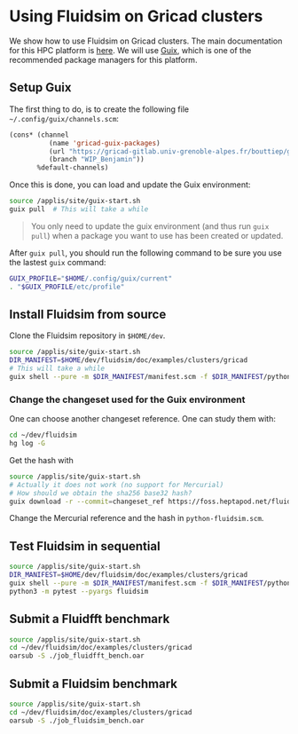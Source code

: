 # Using Fluidsim on Gricad clusters

We show how to use Fluidsim on Gricad clusters. The main documentation for this
HPC platform is [here]( https://gricad-doc.univ-grenoble-alpes.fr/hpc/). We
will use [Guix](https://gricad-doc.univ-grenoble-alpes.fr/hpc/softenv/guix/),
which is one of the recommended package managers for this platform.

## Setup Guix

The first thing to do, is to create the following file
`~/.config/guix/channels.scm`:

```lisp
(cons* (channel
          (name 'gricad-guix-packages)
          (url "https://gricad-gitlab.univ-grenoble-alpes.fr/bouttiep/gricad_guix_packages.git")
          (branch "WIP_Benjamin"))
       %default-channels)
```

Once this is done, you can load and update the Guix environment:

```sh
source /applis/site/guix-start.sh
guix pull  # This will take a while
```

> You only need to update the guix environment (and thus run `guix pull`) when
a package you want to use has been created or updated.

After `guix pull`, you should run the following command to be sure you use the
lastest `guix` command:

```sh
GUIX_PROFILE="$HOME/.config/guix/current"
. "$GUIX_PROFILE/etc/profile"
```

## Install Fluidsim from source

Clone the Fluidsim repository in `$HOME/dev`.

```sh
source /applis/site/guix-start.sh
DIR_MANIFEST=$HOME/dev/fluidsim/doc/examples/clusters/gricad
# This will take a while
guix shell --pure -m $DIR_MANIFEST/manifest.scm -f $DIR_MANIFEST/python-fluidsim.scm
```

### Change the changeset used for the Guix environment

One can choose another changeset reference. One can study them with:

```sh
cd ~/dev/fluidsim
hg log -G
```

Get the hash with

```sh
source /applis/site/guix-start.sh
# Actually it does not work (no support for Mercurial)
# How should we obtain the sha256 base32 hash?
guix download -r --commit=changeset_ref https://foss.heptapod.net/fluiddyn/fluidsim
```

Change the Mercurial reference and the hash in `python-fluidsim.scm`.

## Test Fluidsim in sequential

```sh
source /applis/site/guix-start.sh
DIR_MANIFEST=$HOME/dev/fluidsim/doc/examples/clusters/gricad
guix shell --pure -m $DIR_MANIFEST/manifest.scm -f $DIR_MANIFEST/python-fluidsim.scm
python3 -m pytest --pyargs fluidsim
```

## Submit a Fluidfft benchmark

```sh
source /applis/site/guix-start.sh
cd ~/dev/fluidsim/doc/examples/clusters/gricad
oarsub -S ./job_fluidfft_bench.oar
```

## Submit a Fluidsim benchmark

```sh
source /applis/site/guix-start.sh
cd ~/dev/fluidsim/doc/examples/clusters/gricad
oarsub -S ./job_fluidsim_bench.oar
```
